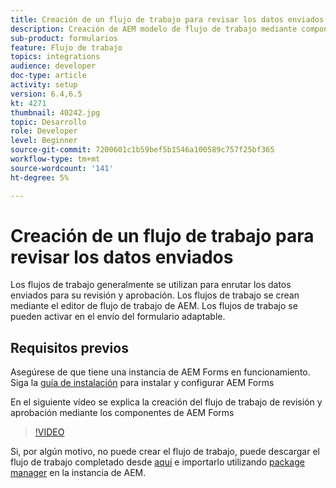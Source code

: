 ```yaml
---
title: Creación de un flujo de trabajo para revisar los datos enviados
description: Creación de AEM modelo de flujo de trabajo mediante componentes de flujo de trabajo de AEM Forms para revisar los datos enviados.
sub-product: formularios
feature: Flujo de trabajo
topics: integrations
audience: developer
doc-type: article
activity: setup
version: 6.4,6.5
kt: 4271
thumbnail: 40242.jpg
topic: Desarrollo
role: Developer
level: Beginner
source-git-commit: 7200601c1b59bef5b1546a100589c757f25bf365
workflow-type: tm+mt
source-wordcount: '141'
ht-degree: 5%

---
```



# Creación de un flujo de trabajo para revisar los datos enviados

Los flujos de trabajo generalmente se utilizan para enrutar los datos enviados para su revisión y aprobación. Los flujos de trabajo se crean mediante el editor de flujo de trabajo de AEM. Los flujos de trabajo se pueden activar en el envío del formulario adaptable.

## Requisitos previos

Asegúrese de que tiene una instancia de AEM Forms en funcionamiento. Siga la [guía de instalación](https://experienceleague.adobe.com/docs/experience-manager-65/forms/install-aem-forms/osgi-installation/installing-configuring-aem-forms-osgi.html) para instalar y configurar AEM Forms

En el siguiente vídeo se explica la creación del flujo de trabajo de revisión y aprobación mediante los componentes de AEM Forms
>[!VIDEO](https://video.tv.adobe.com/v/40242/?quality=9&learn=on)


Si, por algún motivo, no puede crear el flujo de trabajo, puede descargar el flujo de trabajo completado desde [aquí](assets/review-submitted-data-workflow.zip) e importarlo utilizando [package manager](http://localhost:4502/crx/packmgr/index.jsp) en la instancia de AEM.



